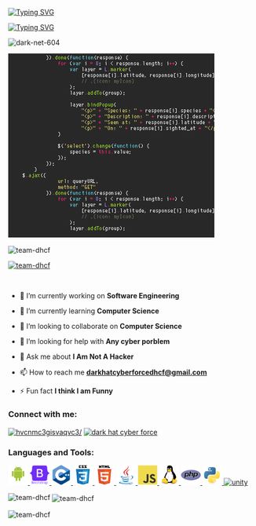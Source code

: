 [![Typing SVG](https://readme-typing-svg.herokuapp.com?font=Fira+Code&size=30&pause=1000&color=000000&background=40FF38&width=435&lines=WELLCOME+TO+TEAM-DHCF;DARK+HAT+CYBER+FORCE+-+DHCF)](https://git.io/typing-svg)

[![Typing SVG](https://readme-typing-svg.herokuapp.com?font=Fira+Code&size=25&pause=1000&color=000000&background=44FF00&width=435&lines=DARK+HAT+CYBER+FORCE+-+DHCF)](https://git.io/typing-svg)

<p align="left"> <img src="https://komarev.com/ghpvc/?username=dark-net-604&label=Profile%20views&color=0e75b6&style=flat" alt="dark-net-604" /> </p>

<img src="https://github.com/MRVIVEK-CODER/Decompiler/blob/main/106824690-8dd73a00-66ad-11eb-89e2-53e13ac6f594.gif" alt="" border="0" />

<p align="left"> <img src="https://komarev.com/ghpvc/?username=team-dhcf&label=Profile%20views&color=0e75b6&style=flat" alt="team-dhcf" /> </p>

<p align="left"> <a href="https://github.com/ryo-ma/github-profile-trophy"><img src="https://github-profile-trophy.vercel.app/?username=team-dhcf" alt="team-dhcf" /></a> </p>

<p align="left"> <a href="https://twitter.com/" target="blank"><img src="https://img.shields.io/twitter/follow/?logo=twitter&style=for-the-badge" alt="" /></a> </p>

- 🔭 I’m currently working on **Software Engineering**

- 🌱 I’m currently learning **Computer Science**

- 👯 I’m looking to collaborate on **Computer Science**

- 🤝 I’m looking for help with **Any cyber porblem**

- 💬 Ask me about **I Am Not A Hacker**

- 📫 How to reach me **darkhatcyberforcedhcf@gmail.com**

- ⚡ Fun fact **I think I am Funny**

<h3 align="left">Connect with me:</h3>
<p align="left">
<a href="https://fb.com/hvcnmc3gisvaqvc3/" target="blank"><img align="center" src="https://raw.githubusercontent.com/rahuldkjain/github-profile-readme-generator/master/src/images/icons/Social/facebook.svg" alt="hvcnmc3gisvaqvc3/" height="30" width="40" /></a>
<a href="https://www.youtube.com/c/dark hat cyber force" target="blank"><img align="center" src="https://raw.githubusercontent.com/rahuldkjain/github-profile-readme-generator/master/src/images/icons/Social/youtube.svg" alt="dark hat cyber force" height="30" width="40" /></a>
</p>

<h3 align="left">Languages and Tools:</h3>
<p align="left"> <a href="https://developer.android.com" target="_blank" rel="noreferrer"> <img src="https://raw.githubusercontent.com/devicons/devicon/master/icons/android/android-original-wordmark.svg" alt="android" width="40" height="40"/> </a> <a href="https://getbootstrap.com" target="_blank" rel="noreferrer"> <img src="https://raw.githubusercontent.com/devicons/devicon/master/icons/bootstrap/bootstrap-plain-wordmark.svg" alt="bootstrap" width="40" height="40"/> </a> <a href="https://www.w3schools.com/cpp/" target="_blank" rel="noreferrer"> <img src="https://raw.githubusercontent.com/devicons/devicon/master/icons/cplusplus/cplusplus-original.svg" alt="cplusplus" width="40" height="40"/> </a> <a href="https://www.w3schools.com/css/" target="_blank" rel="noreferrer"> <img src="https://raw.githubusercontent.com/devicons/devicon/master/icons/css3/css3-original-wordmark.svg" alt="css3" width="40" height="40"/> </a> <a href="https://www.w3.org/html/" target="_blank" rel="noreferrer"> <img src="https://raw.githubusercontent.com/devicons/devicon/master/icons/html5/html5-original-wordmark.svg" alt="html5" width="40" height="40"/> </a> <a href="https://www.java.com" target="_blank" rel="noreferrer"> <img src="https://raw.githubusercontent.com/devicons/devicon/master/icons/java/java-original.svg" alt="java" width="40" height="40"/> </a> <a href="https://developer.mozilla.org/en-US/docs/Web/JavaScript" target="_blank" rel="noreferrer"> <img src="https://raw.githubusercontent.com/devicons/devicon/master/icons/javascript/javascript-original.svg" alt="javascript" width="40" height="40"/> </a> <a href="https://www.linux.org/" target="_blank" rel="noreferrer"> <img src="https://raw.githubusercontent.com/devicons/devicon/master/icons/linux/linux-original.svg" alt="linux" width="40" height="40"/> </a> <a href="https://www.php.net" target="_blank" rel="noreferrer"> <img src="https://raw.githubusercontent.com/devicons/devicon/master/icons/php/php-original.svg" alt="php" width="40" height="40"/> </a> <a href="https://www.python.org" target="_blank" rel="noreferrer"> <img src="https://raw.githubusercontent.com/devicons/devicon/master/icons/python/python-original.svg" alt="python" width="40" height="40"/> </a> <a href="https://unity.com/" target="_blank" rel="noreferrer"> <img src="https://www.vectorlogo.zone/logos/unity3d/unity3d-icon.svg" alt="unity" width="40" height="40"/> </a> </p>

<p><img align="left" src="https://github-readme-stats.vercel.app/api/top-langs?username=team-dhcf&show_icons=true&locale=en&layout=compact" alt="team-dhcf" /></p>

<p>&nbsp;<img align="center" src="https://github-readme-stats.vercel.app/api?username=team-dhcf&show_icons=true&locale=en" alt="team-dhcf" /></p>

<p><img align="center" src="https://github-readme-streak-stats.herokuapp.com/?user=team-dhcf&" alt="team-dhcf" /></p>
